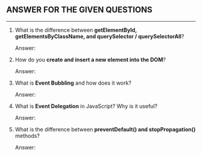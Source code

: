 <h2>ANSWER FOR THE GIVEN QUESTIONS</h2><hr>
<ol>
<li>What is the difference between <strong>getElementById, getElementsByClassName, and querySelector / querySelectorAll</strong>?</li>
  <p>Answer:</p>
<li>How do you <strong>create and insert a new element into the DOM</strong>?</li>
    <p>Answer:</p>
<li>What is <strong>Event Bubbling</strong> and how does it work?</li>
    <p>Answer:</p>
<li>What is <strong>Event Delegation</strong> in JavaScript? Why is it useful?</li>
    <p>Answer:</p>
<li>What is the difference between <strong>preventDefault() and stopPropagation()</strong> methods?</li>
    <p>Answer:</p>
</ol>

